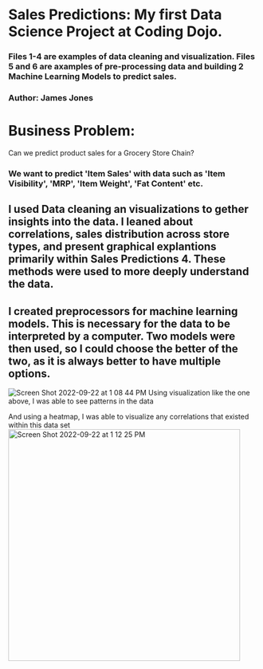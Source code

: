 # Sales Predictions: My first Data Science Project at Coding Dojo.
### Files 1-4 are examples of data cleaning and visualization. Files 5 and 6 are axamples of pre-processing data and building 2 Machine Learning Models to predict sales.
### Author: James Jones
# Business Problem: 
Can we predict product sales for a Grocery Store Chain?
### We want to predict 'Item Sales' with data such as 'Item Visibility', 'MRP', 'Item Weight', 'Fat Content' etc.

## I used Data cleaning an visualizations to gether insights into the data. I leaned about correlations, sales distribution across store types, and present graphical explantions primarily within Sales Predictions 4. These methods were used to more deeply understand the data.
## I created preprocessors for machine learning models. This is necessary for the data to be interpreted by a computer. Two models were then used, so I could choose the better of the two, as it is always better to have multiple options.

![Screen Shot 2022-09-22 at 1 08 44 PM](https://user-images.githubusercontent.com/109368648/191831257-0d401868-96cb-4796-a0ad-27d32fa6847d.png)
Using visualization like the one above, I was able to see patterns in the data

And using a heatmap, I was able to visualize any correlations that existed within this data set
<img width="465" alt="Screen Shot 2022-09-22 at 1 12 25 PM" src="https://user-images.githubusercontent.com/109368648/191831863-647e00ce-b07f-4ff6-8657-9117ffd4da54.png">

